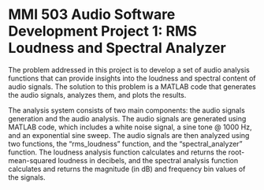 # MMI 503 Audio Software Development Project 1: RMS Loudness and Spectral Analyzer

The problem addressed in this project is to develop a set of audio analysis functions that can provide insights into the loudness and spectral content of audio signals. The solution to this problem is a MATLAB code that generates the audio signals, analyzes them, and plots the results.

The analysis system consists of two main components: the audio signals generation and the audio analysis. The audio signals are generated using MATLAB code, which includes a white noise signal, a sine tone @ 1000 Hz, and an exponential sine sweep. The audio signals are then analyzed using two functions, the “rms_loudness” function, and the “spectral_analyzer” function. The loudness analysis function calculates and returns the root-mean-squared loudness in decibels, and the spectral analysis function calculates and returns the magnitude (in dB) and frequency bin values of the signals.

